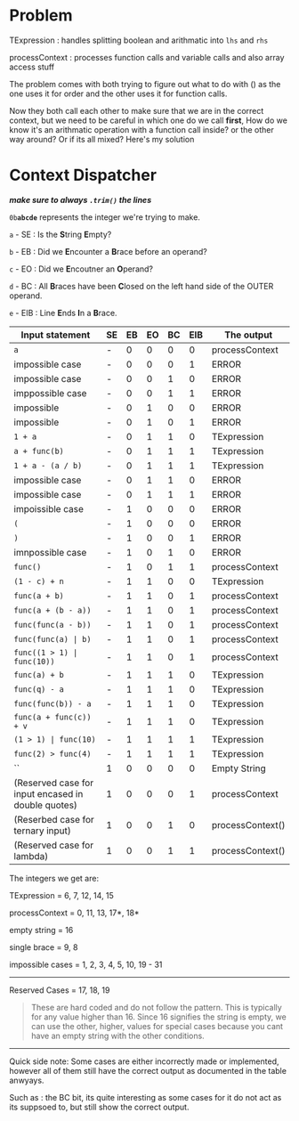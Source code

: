 # Problem

TExpression : handles splitting boolean and arithmatic into `lhs` and `rhs`

processContext : processes function calls and variable calls and also array access stuff

The problem comes with both trying to figure out what to do with () as the one uses it for order and the other uses it for function calls.

Now they both call each other to make sure that we are in the correct context, but we need to be careful in which one do we call **first**, How do we know it's an arithmatic operation with a function call inside? or the other way around? Or if its all mixed? Here's my solution

# Context Dispatcher

**_make sure to always `.trim()` the lines_**

`0b`**`abcde`** represents the integer we're trying to make.

`a` - SE : Is the **S**tring **E**mpty?

`b` - EB : Did we **E**ncounter a **B**race before an operand?

`c` - EO : Did we **E**ncoutner an **O**perand?

`d` - BC : All **B**races have been **C**losed on the left hand side of the OUTER operand.

`e` - EIB : Line **E**nds **I**n a **B**race.

| Input statement                                    | SE  | EB  | EO  | BC  | EIB | The output       |
| -------------------------------------------------- | --- | --- | --- | --- | --- | ---------------- |
| `a`                                                | -   | 0   | 0   | 0   | 0   | processContext   |
| impossible case                                    | -   | 0   | 0   | 0   | 1   | ERROR            |
| impossible case                                    | -   | 0   | 0   | 1   | 0   | ERROR            |
| imppossible case                                   | -   | 0   | 0   | 1   | 1   | ERROR            |
| impossible                                         | -   | 0   | 1   | 0   | 0   | ERROR            |
| impossible                                         | -   | 0   | 1   | 0   | 1   | ERROR            |
| `1 + a`                                            | -   | 0   | 1   | 1   | 0   | TExpression       |
| `a + func(b)`                                      | -   | 0   | 1   | 1   | 1   | TExpression       |
| `1 + a - (a / b)`                                  | -   | 0   | 1   | 1   | 1   | TExpression       |
| impossible case                                    | -   | 0   | 1   | 1   | 0   | ERROR            |
| impossible case                                    | -   | 0   | 1   | 1   | 1   | ERROR            |
| impoissible case                                   | -   | 1   | 0   | 0   | 0   | ERROR            |
| `(`                                                | -   | 1   | 0   | 0   | 0   | ERROR            |
| `)`                                                | -   | 1   | 0   | 0   | 1   | ERROR            |
| imnpossible case                                   | -   | 1   | 0   | 1   | 0   | ERROR            |
| `func()`                                           | -   | 1   | 0   | 1   | 1   | processContext   |
| `(1 - c) + n`                                      | -   | 1   | 1   | 0   | 0   | TExpression       |
| `func(a + b)`                                      | -   | 1   | 1   | 0   | 1   | processContext   |
| `func(a + (b - a))`                                | -   | 1   | 1   | 0   | 1   | processContext   |
| `func(func(a - b))`                                | -   | 1   | 1   | 0   | 1   | processContext   |
| `func(func(a) \| b)`                               | -   | 1   | 1   | 0   | 1   | processContext   |
| `func((1 > 1) \| func(10))`                        | -   | 1   | 1   | 0   | 1   | processContext   |
| `func(a) + b`                                      | -   | 1   | 1   | 1   | 0   | TExpression       |
| `func(q) - a`                                      | -   | 1   | 1   | 1   | 0   | TExpression       |
| `func(func(b)) - a`                                | -   | 1   | 1   | 1   | 0   | TExpression       |
| `func(a + func(c)) + v`                            | -   | 1   | 1   | 1   | 0   | TExpression       |
| `(1 > 1) \| func(10)`                              | -   | 1   | 1   | 1   | 1   | TExpression       |
| `func(2) > func(4)`                                | -   | 1   | 1   | 1   | 1   | TExpression       |
| ``                                                 | 1   | 0   | 0   | 0   | 0   | Empty String     |
| (Reserved case for input encased in double quotes) | 1   | 0   | 0   | 0   | 1   | processContext   |
| (Reserbed case for ternary input)                  | 1   | 0   | 0   | 1   | 0   | processContext() |
| (Reserved case for lambda) | 1 | 0 | 0 | 1 | 1 | processContext() |

The integers we get are:

TExpression = 6, 7, 12, 14, 15

processContext = 0, 11, 13, 17*, 18*

empty string = 16

single brace = 9, 8

impossible cases = 1, 2, 3, 4, 5, 10, 19 - 31

---
Reserved Cases = 17, 18, 19
> These are hard coded and do not follow the pattern.
> This is typically for any value higher than 16. Since 16 signifies the string is empty, we can use the other, higher, values for special cases because you cant have an empty string with the other conditions.
---
Quick side note: Some cases are either incorrectly made or implemented, however all of them still have the correct output as documented in the table anwyays.

Such as : the BC bit, its quite interesting as some cases for it do not act as its suppsoed to, but still show the correct output.
